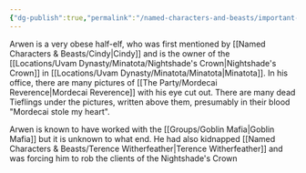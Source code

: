 ```yaml
---
{"dg-publish":true,"permalink":"/named-characters-and-beasts/important-characters/pc-backstory-characters/arwen-gryffon/","tags":["NPC","Important"],"noteIcon":"","created":"2024-03-24T21:53:31.521+00:00","updated":"2024-12-23T18:34:39.749+00:00"}
---
```


Arwen is a very obese half-elf, who was first mentioned by [[Named Characters & Beasts/Cindy\|Cindy]] and is the owner of the [[Locations/Uvam Dynasty/Minatota/Nightshade's Crown\|Nightshade's Crown]] in [[Locations/Uvam Dynasty/Minatota/Minatota\|Minatota]]. In his office, there are many pictures of [[The Party/Mordecai Reverence\|Mordecai Reverence]] with his eye cut out. There are many dead Tieflings under the pictures, written above them, presumably in their blood "Mordecai stole my heart". 

Arwen is known to have worked with the [[Groups/Goblin Mafia\|Goblin Mafia]] but it is unknown to what end. He had also kidnapped [[Named Characters & Beasts/Terence Witherfeather\|Terence Witherfeather]] and was forcing him to rob the clients of the Nightshade's Crown 